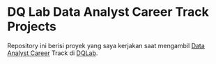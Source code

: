 # DQ Lab Data Analyst Career Track Projects

Repository ini berisi proyek yang saya kerjakan saat mengambil [Data Analyst Career](https://academy.dqlab.id/main/track/67) Track di [DQLab](https://academy.dqlab.id).
